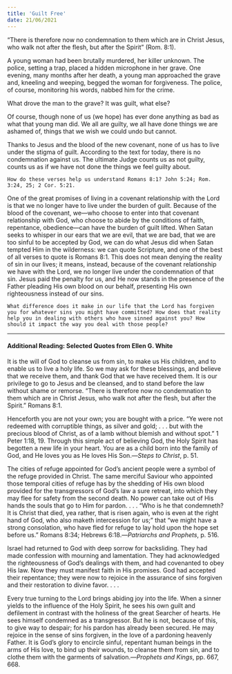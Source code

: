 ```yaml
---
title: 'Guilt Free'
date: 21/06/2021
---
```


“There is therefore now no condemnation to them which are in Christ Jesus, who walk not after the flesh, but after the Spirit” (Rom. 8:1).

A young woman had been brutally murdered, her killer unknown. The police, setting a trap, placed a hidden microphone in her grave. One evening, many months after her death, a young man approached the grave and, kneeling and weeping, begged the woman for forgiveness. The police, of course, monitoring his words, nabbed him for the crime.

What drove the man to the grave? It was guilt, what else?

Of course, though none of us (we hope) has ever done anything as bad as what that young man did. We all are guilty, we all have done things we are ashamed of, things that we wish we could undo but cannot.

Thanks to Jesus and the blood of the new covenant, none of us has to live under the stigma of guilt. According to the text for today, there is no condemnation against us. The ultimate Judge counts us as not guilty, counts us as if we have not done the things we feel guilty about.

`How do these verses help us understand Romans 8:1? John 5:24; Rom. 3:24, 25; 2 Cor. 5:21.`

One of the great promises of living in a covenant relationship with the Lord is that we no longer have to live under the burden of guilt. Because of the blood of the covenant, we—who choose to enter into that covenant relationship with God, who choose to abide by the conditions of faith, repentance, obedience—can have the burden of guilt lifted. When Satan seeks to whisper in our ears that we are evil, that we are bad, that we are too sinful to be accepted by God, we can do what Jesus did when Satan tempted Him in the wilderness: we can quote Scripture, and one of the best of all verses to quote is Romans 8:1. This does not mean denying the reality of sin in our lives; it means, instead, because of the covenant relationship we have with the Lord, we no longer live under the condemnation of that sin. Jesus paid the penalty for us, and He now stands in the presence of the Father pleading His own blood on our behalf, presenting His own righteousness instead of our sins.

`What difference does it make in our life that the Lord has forgiven you for whatever sins you might have committed? How does that reality help you in dealing with others who have sinned against you? How should it impact the way you deal with those people?`

---

#### Additional Reading: Selected Quotes from Ellen G. White

It is the will of God to cleanse us from sin, to make us His children, and to enable us to live a holy life. So we may ask for these blessings, and believe that we receive them, and thank God that we have received them. It is our privilege to go to Jesus and be cleansed, and to stand before the law without shame or remorse. “There is therefore now no condemnation to them which are in Christ Jesus, who walk not after the flesh, but after the Spirit.” Romans 8:1.

Henceforth you are not your own; you are bought with a price. “Ye were not redeemed with corruptible things, as silver and gold; . . . but with the precious blood of Christ, as of a lamb without blemish and without spot.” 1 Peter 1:18, 19. Through this simple act of believing God, the Holy Spirit has begotten a new life in your heart. You are as a child born into the family of God, and He loves you as He loves His Son.—_Steps to Christ_, p. 51.

The cities of refuge appointed for God’s ancient people were a symbol of the refuge provided in Christ. The same merciful Saviour who appointed those temporal cities of refuge has by the shedding of His own blood provided for the transgressors of God’s law a sure retreat, into which they may flee for safety from the second death. No power can take out of His hands the souls that go to Him for pardon. . . . “Who is he that condemneth? It is Christ that died, yea rather, that is risen again, who is even at the right hand of God, who also maketh intercession for us;” that “we might have a strong consolation, who have fled for refuge to lay hold upon the hope set before us.” Romans 8:34; Hebrews 6:18.—_Patriarchs and Prophets_, p. 516.

Israel had returned to God with deep sorrow for backsliding. They had made confession with mourning and lamentation. They had acknowledged the righteousness of God’s dealings with them, and had covenanted to obey His law. Now they must manifest faith in His promises. God had accepted their repentance; they were now to rejoice in the assurance of sins forgiven and their restoration to divine favor. . . .

Every true turning to the Lord brings abiding joy into the life. When a sinner yields to the influence of the Holy Spirit, he sees his own guilt and defilement in contrast with the holiness of the great Searcher of hearts. He sees himself condemned as a transgressor. But he is not, because of this, to give way to despair; for his pardon has already been secured. He may rejoice in the sense of sins forgiven, in the love of a pardoning heavenly Father. It is God’s glory to encircle sinful, repentant human beings in the arms of His love, to bind up their wounds, to cleanse them from sin, and to clothe them with the garments of salvation.—_Prophets and Kings_, pp. 667, 668.